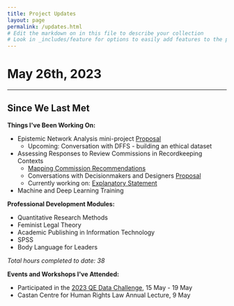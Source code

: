 ```yaml
---
title: Project Updates
layout: page
permalink: /updates.html
# Edit the markdown on in this file to describe your collection
# Look in _includes/feature for options to easily add features to the page
---
```

# May 26th, 2023
<hr/>

## Since We Last Met

__Things I've Been Working On:__
* Epistemic Network Analysis mini-project [Proposal](https://docs.google.com/document/d/1zhdwhAJ0nOPwBpWtf9XiII3TyIQaXo6EiT_xwwA0250/edit?usp=sharing)
    * Upcoming: Conversation with DFFS - building an ethical dataset
* Assessing Responses to Review Commissions in Recordkeeping Contexts
    * [Mapping Commission Recommendations](/blog/commissions.html)
    * Conversations with Decisionmakers and Designers [Proposal](https://docs.google.com/document/d/10p5r_p8eAZ8mpvYM4pmiLVeaI6vmEDDYzblCkzr3iYY/edit?usp=sharing)
    * Currently working on: [Explanatory Statement](https://docs.google.com/document/d/1Im3KftI3HSg0Fe4-FFToftiQrNp7waau/edit?usp=sharing&ouid=106698260065842284739&rtpof=true&sd=true)
* Machine and Deep Learning Training

__Professional Development Modules:__
* Quantitative Research Methods
* Feminist Legal Theory
* Academic Publishing in Information Technology
* SPSS
* Body Language for Leaders

_Total hours completed to date: 38_

__Events and Workshops I've Attended:__
* Participated in the [2023 QE Data Challenge](https://www.qesoc.org/qe-data-challenge/), 15 May - 19 May
* Castan Centre for Human Rights Law Annual Lecture, 9 May